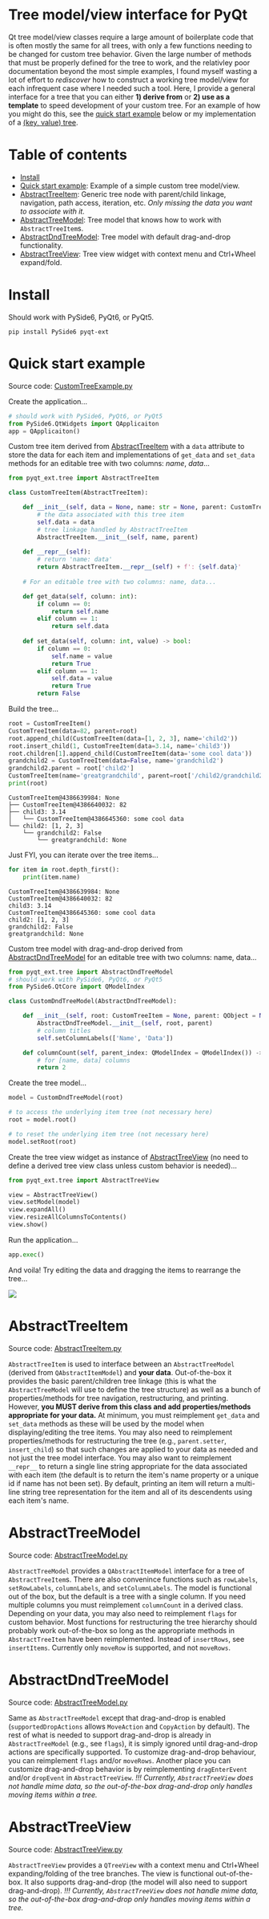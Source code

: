 # Tree model/view interface for PyQt
Qt tree model/view classes require a large amount of boilerplate code that is often mostly the same for all trees, with only a few functions needing to be changed for custom tree behavior. Given the large number of methods that must be properly defined for the tree to work, and the relativley poor documentation beyond the most simple examples, I found myself wasting a lot of effort to *rediscover* how to construct a working tree model/view for each infrequent case where I needed such a tool. Here, I provide a general interface for a tree that you can either **1) derive from** or **2) use as a template** to speed development of your custom tree. For an example of how you might do this, see the [quick start example](#quick-start-example) below or my implementation of a [(key, value) tree](KeyValueTree.md).

# Table of contents
- [Install](#install)
- [Quick start example](#quick-start-example): Example of a simple custom tree model/view.
- [AbstractTreeItem](#abstracttreeitem): Generic tree node with parent/child linkage, navigation, path access, iteration, etc. *Only missing the data you want to associate with it.*
- [AbstractTreeModel](#abstracttreemodel): Tree model that knows how to work with `AbstractTreeItem`s.
- [AbstractDndTreeModel](#abstractdndtreemodel): Tree model with default drag-and-drop functionality.
- [AbstractTreeView](#abstracttreeview): Tree view widget with context menu and Ctrl+Wheel expand/fold.

# Install
Should work with PySide6, PyQt6, or PyQt5.
```shell
pip install PySide6 pyqt-ext
```

# Quick start example
Source code: [CustomTreeExample.py](../examples/CustomTreeExample.py)

Create the application...
```python
# should work with PySide6, PyQt6, or PyQt5
from PySide6.QtWidgets import QApplicaiton
app = QApplicaiton()
```

Custom tree item derived from [AbstractTreeItem](#abstracttreeitem) with a `data` attribute to store the data for each item and implementations of `get_data` and `set_data` methods for an editable tree with two columns: *name*, *data*...
```python
from pyqt_ext.tree import AbstractTreeItem

class CustomTreeItem(AbstractTreeItem):

    def __init__(self, data = None, name: str = None, parent: CustomTreeItem = None):
        # the data associated with this tree item
        self.data = data
        # tree linkage handled by AbstractTreeItem
        AbstractTreeItem.__init__(self, name, parent)
    
    def __repr__(self):
        # return 'name: data'
        return AbstractTreeItem.__repr__(self) + f': {self.data}'
    
    # For an editable tree with two columns: name, data...

    def get_data(self, column: int):
        if column == 0:
            return self.name
        elif column == 1:
            return self.data
    
    def set_data(self, column: int, value) -> bool:
        if column == 0:
            self.name = value
            return True
        elif column == 1:
            self.data = value
            return True
        return False
```

Build the tree...
```python
root = CustomTreeItem()
CustomTreeItem(data=82, parent=root)
root.append_child(CustomTreeItem(data=[1, 2, 3], name='child2'))
root.insert_child(1, CustomTreeItem(data=3.14, name='child3'))
root.children[1].append_child(CustomTreeItem(data='some cool data'))
grandchild2 = CustomTreeItem(data=False, name='grandchild2')
grandchild2.parent = root['child2']
CustomTreeItem(name='greatgrandchild', parent=root['/child2/grandchild2'])
print(root)
```
```shell
CustomTreeItem@4386639984: None
├── CustomTreeItem@4386640032: 82
├── child3: 3.14
│   └── CustomTreeItem@4386645360: some cool data
└── child2: [1, 2, 3]
    └── grandchild2: False
        └── greatgrandchild: None
```

Just FYI, you can iterate over the tree items...
```python
for item in root.depth_first():
    print(item.name)
```
```shell
CustomTreeItem@4386639984: None
CustomTreeItem@4386640032: 82
child3: 3.14
CustomTreeItem@4386645360: some cool data
child2: [1, 2, 3]
grandchild2: False
greatgrandchild: None
```

Custom tree model with drag-and-drop derived from [AbstractDndTreeModel](#abstractdndtreemodel) for an editable tree with two columns: name, data...
```python
from pyqt_ext.tree import AbstractDndTreeModel
# should work with PySide6, PyQt6, or PyQt5
from PySide6.QtCore import QModelIndex

class CustomDndTreeModel(AbstractDndTreeModel):

    def __init__(self, root: CustomTreeItem = None, parent: QObject = None):
        AbstractDndTreeModel.__init__(self, root, parent)
        # column titles
        self.setColumnLabels(['Name', 'Data'])

    def columnCount(self, parent_index: QModelIndex = QModelIndex()) -> int:
        # for [name, data] columns
        return 2
```

Create the tree model...
```python
model = CustomDndTreeModel(root)

# to access the underlying item tree (not necessary here)
root = model.root()

# to reset the underlying item tree (not necessary here)
model.setRoot(root)
```

Create the tree view widget as instance of [AbstractTreeView](#abstracttreeview) (no need to define a derived tree view class unless custom behavior is needed)...
```python
from pyqt_ext.tree import AbstractTreeView

view = AbstractTreeView()
view.setModel(model)
view.expandAll()
view.resizeAllColumnsToContents()
view.show()
```

Run the application...
```python
app.exec()
```

And voila! Try editing the data and dragging the items to rearrange the tree...

<img src="images/CustomTreeExample.png">

# AbstractTreeItem
Source code: [AbstractTreeItem.py](../src/pyqt_ext/tree/AbstractTreeItem.py)

`AbstractTreeItem` is used to interface between an `AbstractTreeModel` (derived from `QAbstractItemModel`) and **your data**. Out-of-the-box it provides the basic parent/children tree linkage (this is what the `AbstractTreeModel` will use to define the tree structure) as well as a bunch of properties/methods for tree navigation, restructuring, and printing. However, **you MUST derive from this class and add properties/methods appropriate for your data.** At minimum, you must reimplement `get_data` and `set_data` methods as these will be used by the model when displaying/editing the tree items. You may also need to reimplement properties/methods for restructuring the tree (e.g., `parent.setter`, `insert_child`) so that such changes are applied to your data as needed and not just the tree model interface. You may also want to reimplement `__repr__` to return a single line string appropriate for the data associated with each item (the default is to return the item's name property or a unique id if name has not been set). By default, printing an item will return a multi-line string tree representation for the item and all of its descendents using each item's name.

# AbstractTreeModel
Source code: [AbstractTreeModel.py](../src/pyqt_ext/tree/AbstractTreeModel.py)

`AbstractTreeModel` provides a `QAbstractItemModel` interface for a tree of `AbstractTreeItem`s. There are also convenince functions such as `rowLabels`, `setRowLabels`, `columnLabels`, and `setColumnLabels`. The model is functional out of the box, but the default is a tree with a single column. If you need multiple columns you must reimplement `columnCount` in a derived class. Depending on your data, you may also need to reimplement `flags` for custom behavior. Most functions for restructuring the tree hierarchy should probably work out-of-the-box so long as the appropriate methods in `AbstractTreeItem` have been reimplemented. Instead of `insertRows`, see `insertItems`. Currently only `moveRow` is supported, and not `moveRows`.

# AbstractDndTreeModel
Source code: [AbstractTreeModel.py](../src/pyqt_ext/tree/AbstractTreeModel.py)

Same as `AbstractTreeModel` except that drag-and-drop is enabled (`supportedDropActions` allows `MoveAction` and `CopyAction` by default). The rest of what is needed to support drag-and-drop is already in `AbstractTreeModel` (e.g., see `flags`), it is simply ignored until drag-and-drop actions are specifically supported. To customize drag-and-drop behaviour, you can reimplement `flags` and/or `moveRows`. Another place you can customize drag-and-drop behavior is by reimplementing `dragEnterEvent` and/or `dropEvent` in `AbstractTreeView`. *!!! Currently, `AbstractTreeView` does not handle mime data, so the out-of-the-box drag-and-drop only handles moving items within a tree.*

# AbstractTreeView
Source code: [AbstractTreeView.py](../src/pyqt_ext/tree/AbstractTreeView.py)

`AbstractTreeView` provides a `QTreeView` with a context menu and Ctrl+Wheel expanding/folding of the tree branches. The view is functional out-of-the-box. It also supports drag-and-drop (the model will also need to support drag-and-drop). *!!! Currently, `AbstractTreeView` does not handle mime data, so the out-of-the-box drag-and-drop only handles moving items within a tree.*
